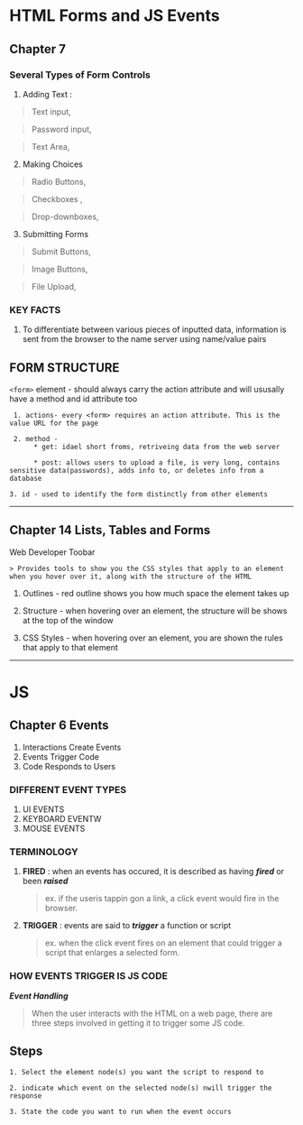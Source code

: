 # HTML Forms and JS Events

## Chapter 7

### **Several Types of Form Controls**

1. Adding Text :

  > Text input, 

  > Password input,

  > Text Area,

2. Making Choices

  > Radio Buttons,

  > Checkboxes ,

  > Drop-downboxes,

3. Submitting Forms

  > Submit Buttons,

  > Image Buttons,

  > File Upload,

### KEY FACTS

  1. To differentiate between various pieces of inputted data, information is sent from the browser to the name server using name/value pairs

## FORM STRUCTURE

`<form>` element - should always carry the action attribute and will ususally have a method and id attribute too
  
     1. actions- every <form> requires an action attribute. This is the value URL for the page 

     2. method - 
          * get: idael short froms, retriveing data from the web server

          * post: allows users to upload a file, is very long, contains sensitive data(passwords), adds info to, or deletes info from a database

    3. id - used to identify the form distinctly from other elements

----------    

## Chapter 14 Lists, Tables and Forms

Web Developer Toobar

    > Provides tools to show you the CSS styles that apply to an element when you hover over it, along with the structure of the HTML


1. Outlines - red outline shows you how much space the element takes up

2. Structure - when hovering over an element, the structure will be shows at the top of the window

3. CSS Styles - when hovering over an element, you are shown the rules that apply to that element 
------------

# JS
## Chapter 6 Events

1. Interactions Create Events
2. Events Trigger Code
3. Code Responds to Users

### **DIFFERENT EVENT TYPES**

1. UI EVENTS
2. KEYBOARD EVENTW
3. MOUSE EVENTS

### **TERMINOLOGY**

1. **FIRED** : when an events has occured, it is described as having ***fired*** or been ***raised***
      > ex. if the useris tappin gon a link, a click event would fire in the browser.

2. **TRIGGER** : events are said to ***trigger*** a function or script
      > ex. when the click event fires on an element that could trigger a script that enlarges a selected form.


### HOW EVENTS TRIGGER IS JS CODE
***Event Handling***
   > When the user interacts with the HTML on a web page, there are three steps involved in getting it to trigger some JS code.

   ## Steps

    1. Select the element node(s) you want the script to respond to

    2. indicate which event on the selected node(s) nwill trigger the response

    3. State the code you want to run when the event occurs